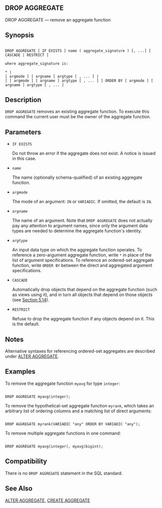 ## DROP AGGREGATE

DROP AGGREGATE — remove an aggregate function

## Synopsis

```

DROP AGGREGATE [ IF EXISTS ] name ( aggregate_signature ) [, ...] [ CASCADE | RESTRICT ]

where aggregate_signature is:

* |
[ argmode ] [ argname ] argtype [ , ... ] |
[ [ argmode ] [ argname ] argtype [ , ... ] ] ORDER BY [ argmode ] [ argname ] argtype [ , ... ]
```

## Description

`DROP AGGREGATE` removes an existing aggregate function. To execute this command the current user must be the owner of the aggregate function.

## Parameters

* `IF EXISTS`

    Do not throw an error if the aggregate does not exist. A notice is issued in this case.

* *`name`*

    The name (optionally schema-qualified) of an existing aggregate function.

* *`argmode`*

    The mode of an argument: `IN` or `VARIADIC`. If omitted, the default is `IN`.

* *`argname`*

    The name of an argument. Note that `DROP AGGREGATE` does not actually pay any attention to argument names, since only the argument data types are needed to determine the aggregate function's identity.

* *`argtype`*

    An input data type on which the aggregate function operates. To reference a zero-argument aggregate function, write `*` in place of the list of argument specifications. To reference an ordered-set aggregate function, write `ORDER BY` between the direct and aggregated argument specifications.

* `CASCADE`

    Automatically drop objects that depend on the aggregate function (such as views using it), and in turn all objects that depend on those objects (see [Section 5.14](ddl-depend "5.14. Dependency Tracking")).

* `RESTRICT`

    Refuse to drop the aggregate function if any objects depend on it. This is the default.

## Notes

Alternative syntaxes for referencing ordered-set aggregates are described under [ALTER AGGREGATE](sql-alteraggregate "ALTER AGGREGATE").

## Examples

To remove the aggregate function `myavg` for type `integer`:

```

DROP AGGREGATE myavg(integer);
```

To remove the hypothetical-set aggregate function `myrank`, which takes an arbitrary list of ordering columns and a matching list of direct arguments:

```

DROP AGGREGATE myrank(VARIADIC "any" ORDER BY VARIADIC "any");
```

To remove multiple aggregate functions in one command:

```

DROP AGGREGATE myavg(integer), myavg(bigint);
```

## Compatibility

There is no `DROP AGGREGATE` statement in the SQL standard.

## See Also

[ALTER AGGREGATE](sql-alteraggregate "ALTER AGGREGATE"), [CREATE AGGREGATE](sql-createaggregate "CREATE AGGREGATE")